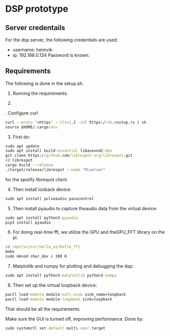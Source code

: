 # DSP prototype

## Server credentails
For the dsp server, the following credentials are used:
- username: heimvik
- ip: 192.168.0.134
Password is known.

## Requirements
The following is done in the setup.sh.
1. Running the requirements.

2.
. Configure curl
```cmd
curl --proto '=https' --tlsv1.2 -sSf https://sh.rustup.rs | sh
source $HOME/.cargo/env
```

3. First do:
```cmd
sudo apt update
sudo apt install build-essential libasound2-dev
git clone https://github.com/librespot-org/librespot.git
cd librespot
cargo build --release
./target/release/librespot --name "PLserver"
```
for the spotify librespot client.

4. Then install looback device:
```cmd
sudo apt install pulseaudio pavucontrol
```

5. Then install pyaudio to capture theaudio data from the virtual device:
```cmd
sudo apt install python3-pyaudio
pip3 install pyaudio
```

6. For doing real-time fft, we utilize the GPU and theGPU_FFT library on the pi.
```cmd
cd /opt/vc/src/hello_pi/hello_fft
make
sudo mknod char_dev c 100 0
```

7. Matplotlib and numpy for plotting and debugging the dsp:
```cmd
sudo apt install python3-matplotlib python3-numpy
```

8. Then set up the virtual loopback device:
```cmd
pactl load-module module-null-sink sink_name=loopback
pactl load-module module-loopback sink=loopback
```

That should be all the requirements.

Make sure the GUI is turned off, improving performance. Done by:
```cmd
sudo systemctl set-default multi-user.target
```